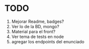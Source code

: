 # TODO

1. Mejorar Readme, badges?
2. Ver lo de la BD, mongo?
3. Material para el front?
4. Ver tema de tests en node
5. agregar los endpoints del enunciado


